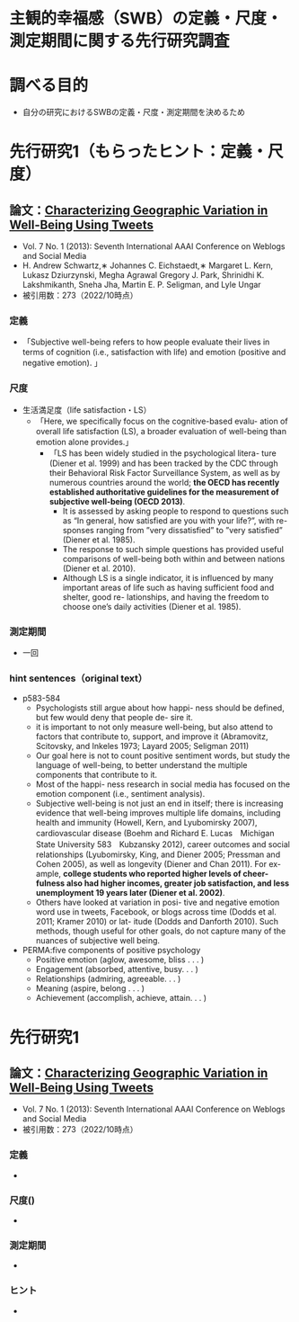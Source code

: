 # 主観的幸福感（SWB）の定義・尺度・測定期間に関する先行研究調査
# 調べる目的
- 自分の研究におけるSWBの定義・尺度・測定期間を決めるため

# 先行研究1（もらったヒント：定義・尺度）
## 論文：[Characterizing Geographic Variation in Well-Being Using Tweets](https://ojs.aaai.org/index.php/ICWSM/article/view/14442)
- Vol. 7 No. 1 (2013): Seventh International AAAI Conference on Weblogs and Social Media
- H. Andrew Schwartz,∗ Johannes C. Eichstaedt,∗ Margaret L. Kern, Lukasz Dziurzynski, Megha Agrawal Gregory J. Park, Shrinidhi K. Lakshmikanth, Sneha Jha, Martin E. P. Seligman, and Lyle Ungar
- 被引用数：273（2022/10時点）
### 定義
- 「Subjective well-being refers to how people evaluate their lives in terms of cognition (i.e., satisfaction with life) and emotion (positive and negative emotion). 」
### 尺度
- 生活満足度（life satisfaction・LS）
  - 「Here, we specifically focus on the cognitive-based evalu- ation of overall life satisfaction (LS), a broader evaluation of well-being than emotion alone provides.」
    - 「LS has been widely studied in the psychological litera- ture (Diener et al. 1999) and has been tracked by the CDC through their Behavioral Risk Factor Surveillance System, as well as by numerous countries around the world; **the OECD has recently established authoritative guidelines for the measurement of subjective well-being (OECD 2013)**. 
      - It is assessed by asking people to respond to questions such as “In general, how satisfied are you with your life?”, with re- sponses ranging from ”very dissatisfied” to ”very satisfied” (Diener et al. 1985). 
      - The response to such simple questions has provided useful comparisons of well-being both within and between nations (Diener et al. 2010). 
      - Although LS is a single indicator, it is influenced by many important areas of life such as having sufficient food and shelter, good re- lationships, and having the freedom to choose one’s daily activities (Diener et al. 1985).

### 測定期間
- 一回
### hint sentences（original text）
- p583-584
  - Psychologists still argue about how happi- ness should be defined, but few would deny that people de- sire it.
  - it is important to not only measure well-being, but also attend to factors that contribute to, support, and improve it (Abramovitz, Scitovsky, and Inkeles 1973; Layard 2005; Seligman 2011)
  - Our goal here is not to count positive sentiment words, but study the language of well-being, to better understand the multiple components that contribute to it.
  - Most of the happi- ness research in social media has focused on the emotion component (i.e., sentiment analysis).
  - Subjective well-being is not just an end in itself; there is increasing evidence that well-being improves multiple life domains, including health and immunity (Howell, Kern, and Lyubomirsky 2007), cardiovascular disease (Boehm and
Richard E. Lucas　Michigan State University 583　Kubzansky 2012), career outcomes and social relationships (Lyubomirsky, King, and Diener 2005; Pressman and Cohen 2005), as well as longevity (Diener and Chan 2011). For ex- ample, **college students who reported higher levels of cheer- fulness also had higher incomes, greater job satisfaction, and less unemployment 19 years later (Diener et al. 2002)**.
  - Others have looked at variation in posi- tive and negative emotion word use in tweets, Facebook, or blogs across time (Dodds et al. 2011; Kramer 2010) or lat- itude (Dodds and Danforth 2010). Such methods, though useful for other goals, do not capture many of the nuances of subjective well being.
- PERMA:five components of positive psychology
  - Positive emotion (aglow, awesome, bliss . . . )
  - Engagement (absorbed, attentive, busy. . . )
  - Relationships (admiring, agreeable. . . )
  - Meaning (aspire, belong . . . ) 
  - Achievement (accomplish, achieve, attain. . . )





# 先行研究1
## 論文：[Characterizing Geographic Variation in Well-Being Using Tweets](https://ojs.aaai.org/index.php/ICWSM/article/view/14442)
- Vol. 7 No. 1 (2013): Seventh International AAAI Conference on Weblogs and Social Media
- 被引用数：273（2022/10時点）
### 定義
- 
### 尺度()
- 
### 測定期間
- 
### ヒント
- 

